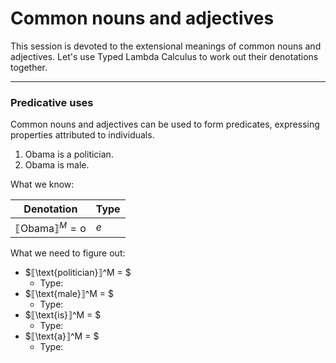 # Common nouns and adjectives

This session is devoted to the extensional meanings of common nouns and adjectives. Let's use Typed Lambda Calculus to work out their denotations together. 

---
### Predicative uses

Common nouns and adjectives can be used to form predicates, expressing properties attributed to individuals.   

1. Obama is a politician.
2. Obama is male.

What we know: 

|  Denotation  | Type    |
|----------|----------|
| $⟦\text{Obama}⟧^M = \text{o}$ | $e$ | 
 

What we need to figure out:  

- $⟦\text{politician}⟧^M = $
  - Type:
- $⟦\text{male}⟧^M = $
  - Type: 
- $⟦\text{is}⟧^M = $
  - Type:
- $⟦\text{a}⟧^M = $
  - Type:




